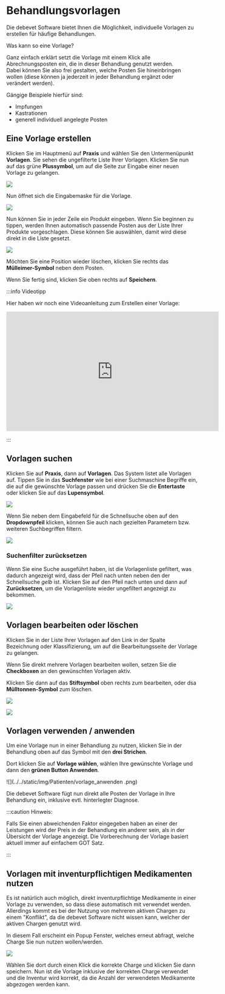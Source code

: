 # Behandlungsvorlagen  

Die debevet Software bietet Ihnen die Möglichkeit, individuelle Vorlagen zu erstellen für häufige Behandlungen.  

Was kann so eine Vorlage?  

Ganz einfach erklärt setzt die Vorlage mit einem Klick alle Abrechnungsposten ein, die in dieser Behandlung genutzt werden.  
Dabei können Sie also frei gestalten, welche Posten Sie hineinbringen wollen (diese können ja jederzeit in jeder Behandlung ergänzt oder verändert werden). 

Gängige Beispiele hierfür sind:   
* Impfungen 
* Kastrationen 
* generell individuell angelegte Posten  

## Eine Vorlage erstellen  

Klicken Sie im Hauptmenü auf **Praxis** und wählen Sie den Untermenüpunkt **Vorlagen**. Sie sehen die ungefilterte Liste 
Ihrer Vorlagen. Klicken Sie nun auf das grüne **Plussymbol**, um auf die Seite zur Eingabe einer neuen Vorlage zu gelangen.   

![](../../static/img/Patienten/vorlage1.png)  

Nun öffnet sich die Eingabemaske für die Vorlage.  

![](../../static/img/Patienten/vorlagen2.png)  

Nun können Sie in jeder Zeile ein Produkt eingeben. Wenn Sie beginnen zu tippen, werden Ihnen automatisch passende Posten 
aus der Liste Ihrer Produkte vorgeschlagen. Diese können Sie auswählen, damit wird diese direkt in die Liste gesetzt.  

![](../../static/img/Patienten/vorlagen3.png)  

Möchten Sie eine Position wieder löschen, klicken Sie rechts das **Mülleimer-Symbol** neben dem Posten.

Wenn Sie fertig sind, klicken Sie oben rechts auf **Speichern**.    

:::info Videotipp

Hier haben wir noch eine Videoanleitung zum Erstellen einer Vorlage:

<iframe width="560" height="315" src="https://www.youtube.com/embed/6wOK1ifyh8g" title="YouTube video player" frameborder="0"
allow="accelerometer; autoplay; clipboard-write; encrypted-media; gyroscope; picture-in-picture" allowfullscreen></iframe>   

:::  


## Vorlagen suchen  

Klicken Sie auf **Praxis**, dann auf **Vorlagen**. Das System listet alle Vorlagen auf. Tippen Sie in das **Suchfenster** wie bei
einer Suchmaschine Begriffe ein, die auf die gewünschte Vorlage passen und drücken Sie die **Entertaste** oder klicken Sie auf das **Lupensymbol**. 

![](../../static/img/Patienten/vorlage_suchen1.png)  

Wenn Sie neben dem Eingabefeld für die Schnellsuche oben auf den **Dropdownpfeil** klicken, können Sie auch nach 
gezielten Parametern bzw. weiteren Suchbegriffen filtern.  

![](../../static/img/Patienten/vorlage_suchen2.png)  

### Suchenfilter zurücksetzen  

Wenn Sie eine Suche ausgeführt haben, ist die Vorlagenliste gefiltert, was dadurch angezeigt wird, dass der Pfeil nach
unten neben den der Schnellsuche *gelb* ist. Klicken Sie auf den Pfeil nach unten und dann auf **Zurücksetzen**, um die Vorlagenliste 
wieder ungefiltert angezeigt zu bekommen.  

![](../../static/img/Patienten/vorlagen_filter_zurueck.png)  

## Vorlagen bearbeiten oder löschen 

Klicken Sie in der Liste Ihrer Vorlagen auf den Link in der Spalte Bezeichnung oder Klassifizierung, um auf die 
Bearbeitungsseite der Vorlage zu gelangen. 

Wenn Sie direkt mehrere Vorlagen bearbeiten wollen, setzen Sie die **Checkboxen** an den gewünschten Vorlagen aktiv.  

Klicken Sie dann auf das **Stiftsymbol** oben rechts zum bearbeiten, oder dsa **Mülltonnen-Symbol** zum löschen.  

![](../../static/img/Patienten/vorlage_einzeln_bearbeiten.png)  

![](../../static/img/Patienten/voralgen_bearbeiten.png)

## Vorlagen verwenden / anwenden  

Um eine Vorlage nun in einer Behandlung zu nutzen, klicken Sie in der Behandlung oben auf das Symbol mit den **drei Strichen**.  

Dort klicken Sie auf **Vorlage wählen**, wählen Ihre gewünschte Vorlage und dann den **grünen Button Anwenden**.  

![](../../static/img/Patienten/vorlage_anwenden .png)

Die debevet Software fügt nun direkt alle Posten der Vorlage in Ihre Behandlung ein, inklusive evtl. hinterlegter Diagnose. 

:::caution Hinweis:  

Falls Sie einen abweichenden Faktor eingegeben haben an einer der Leistungen wird der Preis in der Behandlung ein anderer sein, 
als in der Übersicht der Vorlage angezeigt. Die Vorberechnung der Vorlage basiert aktuell immer auf einfachem GOT Satz.  

:::  

## Vorlagen mit inventurpflichtigen Medikamenten nutzen  

Es ist natürlich auch möglich, direkt inventurpflichtige Medikamente in einer Vorlage zu verwenden, so dass diese automatisch mit verwendet werden. Allerdings 
kommt es bei der Nutzung von mehreren aktiven Chargen zu einem "Konflikt", da die debevet Software nicht wissen kann, welcher der aktiven Chargen genutzt wird.

In diesem Fall erscheint ein Popup Fenster, welches erneut abfragt, welche Charge Sie nun nutzen wollen/werden. 

![](../../static/img/Warenwirtschaft/charge_setzen_popup.png)

Wählen Sie dort durch einen Klick die korrekte Charge und klicken Sie dann speichern. Nun ist die Vorlage inklusive der korrekten Charge verwendet und die Inventur 
wird korrekt, da die Anzahl der verwendeten Medikamente abgezogen werden kann. 


